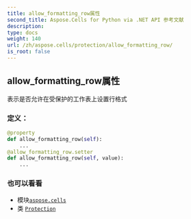 ```yaml
---
title: allow_formatting_row属性
second_title: Aspose.Cells for Python via .NET API 参考文献
description:
type: docs
weight: 140
url: /zh/aspose.cells/protection/allow_formatting_row/
is_root: false
---
```

## allow_formatting_row属性

表示是否允许在受保护的工作表上设置行格式
### 定义：
```python
@property
def allow_formatting_row(self):
    ...
@allow_formatting_row.setter
def allow_formatting_row(self, value):
    ...
```

### 也可以看看
* 模块[`aspose.cells`](../../)
* 类 [`Protection`](/cells/python-net/zh/aspose.cells/protection)
